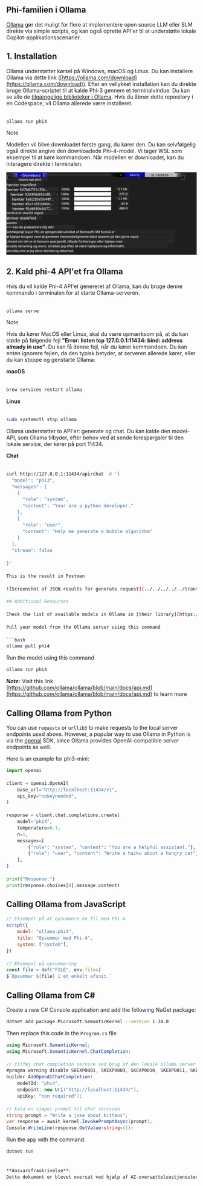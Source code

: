 <!--
CO_OP_TRANSLATOR_METADATA:
{
  "original_hash": "0b38834693bb497f96bf53f0d941f9a1",
  "translation_date": "2025-07-16T19:16:41+00:00",
  "source_file": "md/01.Introduction/02/04.Ollama.md",
  "language_code": "da"
}
-->
## Phi-familien i Ollama


[Ollama](https://ollama.com) gør det muligt for flere at implementere open source LLM eller SLM direkte via simple scripts, og kan også oprette API'er til at understøtte lokale Copilot-applikationsscenarier.

## **1. Installation**

Ollama understøtter kørsel på Windows, macOS og Linux. Du kan installere Ollama via dette link ([https://ollama.com/download](https://ollama.com/download)). Efter en vellykket installation kan du direkte bruge Ollama-scriptet til at kalde Phi-3 gennem et terminalvindue. Du kan se alle de [tilgængelige biblioteker i Ollama](https://ollama.com/library). Hvis du åbner dette repository i en Codespace, vil Ollama allerede være installeret.

```bash

ollama run phi4

```

> [!NOTE]
> Modellen vil blive downloadet første gang, du kører den. Du kan selvfølgelig også direkte angive den downloadede Phi-4-model. Vi tager WSL som eksempel til at køre kommandoen. Når modellen er downloadet, kan du interagere direkte i terminalen.

![run](../../../../../translated_images/ollama_run.e9755172b162b381359f8dc8ad0eb1499e13266d833afaf29c47e928d6d7abc5.da.png)

## **2. Kald phi-4 API'et fra Ollama**

Hvis du vil kalde Phi-4 API'et genereret af Ollama, kan du bruge denne kommando i terminalen for at starte Ollama-serveren.

```bash

ollama serve

```

> [!NOTE]
> Hvis du kører MacOS eller Linux, skal du være opmærksom på, at du kan støde på følgende fejl **"Error: listen tcp 127.0.0.1:11434: bind: address already in use"**. Du kan få denne fejl, når du kører kommandoen. Du kan enten ignorere fejlen, da den typisk betyder, at serveren allerede kører, eller du kan stoppe og genstarte Ollama:

**macOS**

```bash

brew services restart ollama

```

**Linux**

```bash

sudo systemctl stop ollama

```

Ollama understøtter to API'er: generate og chat. Du kan kalde den model-API, som Ollama tilbyder, efter behov ved at sende forespørgsler til den lokale service, der kører på port 11434.

**Chat**

```bash

curl http://127.0.0.1:11434/api/chat -d '{
  "model": "phi3",
  "messages": [
    {
      "role": "system",
      "content": "Your are a python developer."
    },
    {
      "role": "user",
      "content": "Help me generate a bubble algorithm"
    }
  ],
  "stream": false
  
}'

This is the result in Postman

![Screenshot of JSON results for generate request](../../../../../translated_images/ollama_gen.bda5d4e715366cc9c1cae2956e30bfd55b07b22ca782ef69e680100a9a1fd563.da.png)

## Additional Resources

Check the list of available models in Ollama in [their library](https://ollama.com/library).

Pull your model from the Ollama server using this command

```bash
ollama pull phi4
```

Run the model using this command

```bash
ollama run phi4
```

***Note:*** Visit this link [https://github.com/ollama/ollama/blob/main/docs/api.md](https://github.com/ollama/ollama/blob/main/docs/api.md) to learn more

## Calling Ollama from Python

You can use `requests` or `urllib3` to make requests to the local server endpoints used above. However, a popular way to use Ollama in Python is via the [openai](https://pypi.org/project/openai/) SDK, since Ollama provides OpenAI-compatible server endpoints as well.

Here is an example for phi3-mini:

```python
import openai

client = openai.OpenAI(
    base_url="http://localhost:11434/v1",
    api_key="nokeyneeded",
)

response = client.chat.completions.create(
    model="phi4",
    temperature=0.7,
    n=1,
    messages=[
        {"role": "system", "content": "You are a helpful assistant."},
        {"role": "user", "content": "Write a haiku about a hungry cat"},
    ],
)

print("Response:")
print(response.choices[0].message.content)
```

## Calling Ollama from JavaScript 

```javascript
// Eksempel på at opsummere en fil med Phi-4
script({
    model: "ollama:phi4",
    title: "Opsummer med Phi-4",
    system: ["system"],
})

// Eksempel på opsummering
const file = def("FILE", env.files)
$`Opsummer ${file} i et enkelt afsnit.`
```

## Calling Ollama from C#

Create a new C# Console application and add the following NuGet package:

```bash
dotnet add package Microsoft.SemanticKernel --version 1.34.0
```

Then replace this code in the `Program.cs` file

```csharp
using Microsoft.SemanticKernel;
using Microsoft.SemanticKernel.ChatCompletion;

// tilføj chat completion service ved brug af den lokale ollama server endpoint
#pragma warning disable SKEXP0001, SKEXP0003, SKEXP0010, SKEXP0011, SKEXP0050, SKEXP0052
builder.AddOpenAIChatCompletion(
    modelId: "phi4",
    endpoint: new Uri("http://localhost:11434/"),
    apiKey: "non required");

// kald en simpel prompt til chat servicen
string prompt = "Write a joke about kittens";
var response = await kernel.InvokePromptAsync(prompt);
Console.WriteLine(response.GetValue<string>());
```

Run the app with the command:

```bash
dotnet run


**Ansvarsfraskrivelse**:  
Dette dokument er blevet oversat ved hjælp af AI-oversættelsestjenesten [Co-op Translator](https://github.com/Azure/co-op-translator). Selvom vi bestræber os på nøjagtighed, bedes du være opmærksom på, at automatiserede oversættelser kan indeholde fejl eller unøjagtigheder. Det oprindelige dokument på dets oprindelige sprog bør betragtes som den autoritative kilde. For kritisk information anbefales professionel menneskelig oversættelse. Vi påtager os intet ansvar for misforståelser eller fejltolkninger, der opstår som følge af brugen af denne oversættelse.